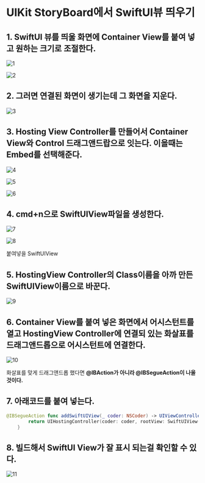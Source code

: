 # UIKit StoryBoard에서 SwiftUI뷰 띄우기

## 1.  SwiftUI 뷰를 띄울 화면에 Container View를 붙여 넣고 원하는 크기로 조절한다.

![1](../images/2023-03-26-addSwiftUIView/1.png)

![2](../images/2023-03-26-addSwiftUIView/2.png)

## 2.  그러면 연결된 화면이 생기는데 그 화면을 지운다.

![3](../images/2023-03-26-addSwiftUIView/3.png)

## 3. Hosting View Controller를 만들어서 Container View와 Control 드래그앤드랍으로 잇는다. 이을때는 Embed를 선택해준다.

![4](../images/2023-03-26-addSwiftUIView/4.png)

![5](../images/2023-03-26-addSwiftUIView/5.png)

![6](../images/2023-03-26-addSwiftUIView/6.png)

## 4. cmd+n으로 SwiftUIView파일을 생성한다.

![7](../images/2023-03-26-addSwiftUIView/7.png)

![8](../images/2023-03-26-addSwiftUIView/8.png)

붙여넣을 SwiftUIView

## 5. HostingView Controller의 Class이름을 아까 만든 SwiftUIView이름으로 바꾼다.

![9](../images/2023-03-26-addSwiftUIView/9.png)

## 6. Container View를 붙여 넣은 화면에서 어시스턴트를 열고 HostingView Controller에 연결되 있는 화살표를 드래그앤드롭으로 어시스턴트에 연결한다.

![10](../images/2023-03-26-addSwiftUIView/10.png)

화살표를 맞게 드래그앤드롭 했다면 **@IBAction가 아니라 @IBSegueAction이 나올 것이다.**

## 7. 아래코드를 붙여 넣는다.

```swift
@IBSegueAction func addSwiftUIView(_ coder: NSCoder) -> UIViewController? {
        return UIHostingController(coder: coder, rootView: SwiftUIView())
    }
```

## 8. 빌드해서 SwiftUI View가 잘 표시 되는걸 확인할 수 있다.

![11](../images/2023-03-26-addSwiftUIView/11.png)